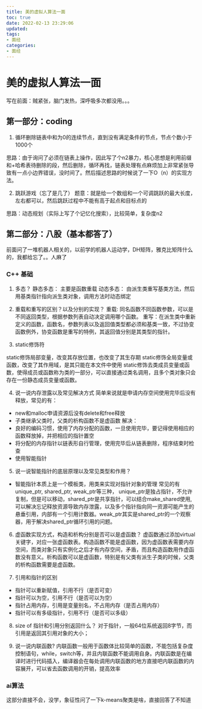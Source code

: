 ```yaml
---
title: 美的虚拟人算法一面
toc: true
date: 2022-02-13 23:29:06
updated:
tags:
- 面经
categories:
- 面经
---
```


# 美的虚拟人算法一面

写在前面：贼紧张，脑门发热，深呼吸多次都没用。。。

## 第一部分：coding

1. 循环删除链表中和为0的连续节点，直到没有满足条件的节点，节点个数小于1000个

思路：由于询问了必须在链表上操作，因此写了个n2暴力，核心思想是利用前缀和+哈希表待删除的段，然后删除，循环再找，链表处理有点麻烦加上非常紧张导致有一点小边界错误，没时间了。然后描述思路的时候说了一下O（n）的实现方法。

2. 跳跃游戏（忘了是几了）
题意：就是给一个数组和一个可调跳跃的最大长度，左右都可以，然后跳跃过程中不能有高于起点和目标点的

思路：动态规划（实际上写了个记忆化搜索），比较简单，复杂度n2

## 第二部分：八股（基本都答了）

前面问了一堆机器人相关的，以前学的机器人运动学，DH矩阵，雅克比矩阵什么的，我都给忘了。。人麻了

### C++ 基础

1. 多态？
静态多态： 主要是函数重载
动态多态： 由派生类重写基类方法，然后用基类指针指向派生类对象，调用方法时动态绑定

2. 重载和重写的区别？以及分别的实现？
重载: 同名函数不同函数参数，可以是不同返回类型，根据参数列表自动决定调用哪个函数。
重写：在派生类中重新定义的函数，函数名，参数列表以及返回值类型都必须和基类一致，不过协变函数例外，协变函数是重写的特例，其返回值分别是其类型的指针。

3. static修饰符

static修饰局部变量，改变其存放位置，也改变了其生存期
static修饰全局变量或函数，改变了其作用域，是其只能在本文件中使用
static修饰去类成员变量或函数，使得成员或函数称为类的一部分，可以直接通过类名调用，且多个类对象只会存在一份静态成员变量或函数。

4. 说一说内存泄露以及常见解决方式
简单来说就是申请内存空间使用完毕后没有释放，常见的有：
- new和malloc申请资源后没有delete和free释放
- 子类继承父类时，父类的析构函数不是虚函数
解决：
- 良好的编码习惯，使用了内存分配的函数，一旦使用完毕，要记得使用相应的函数释放掉，并把相应的指针置空
- 将分配的内存指针以链表形自行管理，使用完毕后从链表删除，程序结束时检查
- 使用智能指针

5. 说一说智能指针的底层原理以及常见类型和作用？
- 智能指针本质上是一个模板类，用类来实现对指针对象的管理
常见的有unique_ptr, shared_ptr, weak_ptr等三种， unique_ptr是独占指针，不允许复制，但是可以移动，shared_ptr是共享指针，可以结合make_shared使用,可以解决忘记释放资源导致内存泄露，以及多个指针指向同一资源可能产生的悬垂引用，内部有一个引用计数器。weak_ptr其实是shared_ptr的一个观察器，用于解决shared_ptr循环引用的问题。

6. 虚函数实现方式，构造和析构分别是否可以是虚函数？
虚函数通过添加virtual关键字，对应一张虚函数表。构造函数不能是虚函数，因为虚函数表需要内存空间，而类对象只有实例化之后才有内存空间，矛盾，而且构造函数用作虚函数没有意义。析构函数可以是虚函数，特别是有父类有派生子类的时候，父类的析构函数需要是虚函数。


7. 引用和指针的区别
- 指针可以重新赋值，引用不行（是否可变）
- 指针可以为空，引用不行（是否可以为空）
- 指针占用内存，引用是变量别名，不占用内存（是否占用内存）
- 指针可以有多级指针，引用不行（是否可以多级）

8. size of 指针和引用分别返回什么？
对于指针，一般64位系统返回8字节，而引用是返回其引用对象的大小；

9. 说一说内联函数?
内联函数一般用于函数体比较简单的函数，不能包括复杂度控制语句，while，switch等，并且内联函数不能调用自身。内联函数是在编译时进行代码插入，编译器会在每处调用内联函数的地方直接吧内联函数的内容展开，可以省去函数调用的开销，提高效率

### ai算法

这部分直接不会，没学，象征性问了一下k-means聚类是啥，直接回答了不知道


<!--more-->
